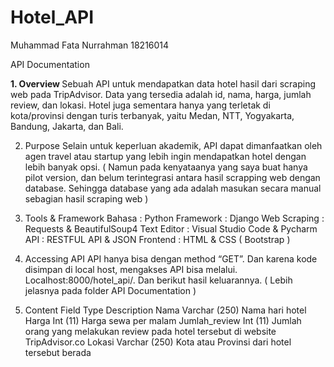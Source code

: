 # Hotel_API

Muhammad Fata Nurrahman
18216014

API Documentation

<strong> 1.	Overview </strong>
Sebuah API untuk mendapatkan data hotel hasil dari scraping web pada TripAdvisor. Data yang tersedia adalah id, nama, harga, jumlah review, dan lokasi. Hotel juga sementara hanya yang terletak di kota/provinsi dengan turis terbanyak, yaitu Medan, NTT, Yogyakarta, Bandung, Jakarta, dan Bali.

2.	Purpose
Selain untuk keperluan akademik, API dapat dimanfaatkan oleh agen travel atau startup yang lebih ingin mendapatkan hotel dengan lebih banyak opsi. ( Namun pada kenyataanya yang saya buat hanya pilot version, dan belum terintegrasi antara hasil scrapping web dengan database. Sehingga database yang ada adalah masukan secara manual sebagian hasil scraping web )

3.	Tools & Framework
Bahasa : Python
Framework : Django
Web Scraping : Requests & BeautifulSoup4
Text Editor : Visual Studio Code & Pycharm
API : RESTFUL API & JSON
Frontend : HTML & CSS ( Bootstrap )

4.	Accessing API
API hanya bisa dengan method “GET”. Dan karena kode disimpan di local host, mengakses API bisa melalui. Localhost:8000/hotel_api/. Dan berikut hasil keluarannya. ( Lebih jelasnya pada folder API Documentation )

5.	Content
Field	Type	Description
Nama	Varchar (250)	Nama hari hotel
Harga	Int (11)	Harga sewa per malam
Jumlah_review	Int (11)	Jumlah orang yang melakukan review pada hotel tersebut di website TripAdvisor.co
Lokasi	Varchar (250)	Kota atau Provinsi dari hotel tersebut berada

